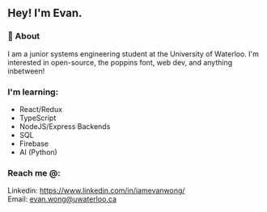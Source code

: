 ## Hey! I'm Evan.


### 🙌 About 

I am a junior systems engineering student at the University of Waterloo. I'm interested in open-source, the poppins font, web dev, and anything inbetween!

### I'm learning:
- React/Redux
- TypeScript
- NodeJS/Express Backends
- SQL
- Firebase 
- AI (Python)


### Reach me @:
Linkedin: https://www.linkedin.com/in/iamevanwong/
<br>
Email: evan.wong@uwaterloo.ca
